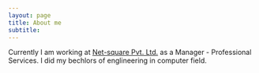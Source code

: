 ```yaml
---
layout: page
title: About me
subtitle:
---
```


Currently I am working at [Net-square Pvt. Ltd.](http://www.net-square.com/) as a Manager - Professional Services.
I did my bechlors of englineering in computer field.
